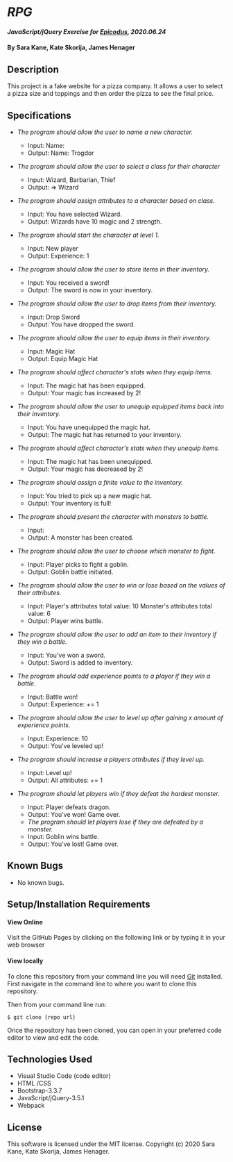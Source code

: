 # _RPG_

#### _JavaScript/jQuery Exercise for [Epicodus](https://www.epicodus.com/), 2020.06.24_

#### By **Sara Kane, Kate Skorija, James Henager**

## Description
This project is a fake website for a pizza company. It allows a user to select a pizza size and toppings and then order the pizza to see the final price.

## Specifications

* _The program should allow the user to name a new character._
  - Input: Name:
  - Output: Name: Trogdor

* _The program should allow the user to select a class for their character_
  - Input: Wizard, Barbarian, Thief
  - Output: => Wizard

* _The program should assign attributes to a character based on class._
  - Input: You have selected Wizard.
  - Output: Wizards have 10 magic and 2 strength.

* _The program should start the character at level 1._
  - Input: New player
  - Output: Experience: 1

* _The program should allow the user to store items in their inventory._
  - Input: You received a sword!
  - Output: The sword is now in your inventory.

* _The program should allow the user to drop items from their inventory._
  - Input: Drop Sword
  - Output: You have dropped the sword.

* _The program should allow the user to equip items in their inventory._
  - Input: Magic Hat
  - Output: Equip Magic Hat

* _The program should affect character's stats when they equip items._
  - Input: The magic hat has been equipped.
  - Output: Your magic has increased by 2!

* _The program should allow the user to unequip equipped items back into their inventory._
  - Input: You have unequipped the magic hat.
  - Output: The magic hat has returned to your inventory.

* _The program should affect character's stats when they unequip items._
  - Input: The magic hat has been unequipped.
  - Output: Your magic has decreased by 2!

* _The program should assign a finite value to the inventory._
  - Input: You tried to pick up a new magic hat.
  - Output: Your inventory is full!

* _The program should present the character with monsters to battle._
  - Input: 
  - Output: A monster has been created.

* _The program should allow the user to choose which monster to fight._
  - Input: Player picks to fight a goblin.
  - Output: Goblin battle initiated.

* _The program should allow the user to win or lose based on the values of their attributes._
  - Input: Player's attributes total value: 10
    Monster's attributes total value: 6
  - Output: Player wins battle.

* _The program should allow the user to add an item to their inventory if they win a battle._
  - Input: You've won a sword.
  - Output: Sword is added to inventory.

* _The program should add experience points to a player if they win a battle._
  - Input: Battle won! 
  - Output: Experience: += 1

* _The program should allow the user to level up after gaining x amount of experience points._
  - Input: Experience: 10 
  - Output: You've leveled up!

* _The program should increase a players attributes if they level up._
  - Input: Level up!
  - Output: All attributes: += 1

* _The program should let players win if they defeat the hardest monster._
  - Input: Player defeats dragon.
  - Output: You've won! Game over.

  * _The program should let players lose if they are defeated by a monster._
  - Input: Goblin wins battle.
  - Output: You've lost! Game over.


## Known Bugs
* No known bugs.   

## Setup/Installation Requirements
#### View Online
Visit the GitHub Pages by clicking on the following link or by typing it in your web browser <url>

#### View locally
To clone this repository from your command line you will need [Git](https://git-scm.com/) installed. First navigate in the command line to where you want to clone this repository. 

Then from your command line run:

`$ git clone {repo url}`

Once the repository has been cloned, you can open in your preferred code editor to view and edit the code. 

## Technologies Used
* Visual Studio Code (code editor)
* HTML /CSS
* Bootstrap-3.3.7
* JavaScript/jQuery-3.5.1
* Webpack

## License
This software is licensed under the MIT license. Copyright (c) 2020 Sara Kane, Kate Skorija, James Henager.